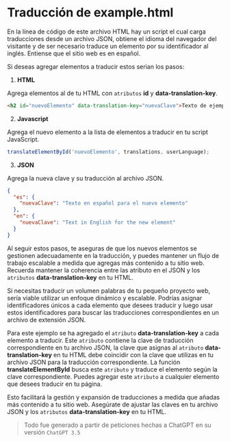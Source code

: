 # Traducción de example.html

En la línea de código de este archivo HTML hay un script el cual carga traducciones desde un archivo JSON, obtiene el idioma del navegador del visitante y de ser necesario traduce un elemento por su identificador al inglés. Entiense que el sitio web es en español.

Si deseas agregar elementos a traducir estos serian los pasos:

1. **HTML**
   
Agrega elementos al **<body>** de tu HTML con `atributos` **id** y **data-translation-key**.

```html
<h2 id="nuevoElemento" data-translation-key="nuevaClave">Texto de ejemplo</h2>
```
2. **Javascript**
   
Agrega el nuevo elemento a la lista de elementos a traducir en tu script JavaScript.
```javascript
translateElementById('nuevoElemento', translations, userLanguage);
```
3. **JSON**

Agrega la nueva clave y su traducción al archivo JSON.
```json
{
  "es": {
    "nuevaClave": "Texto en español para el nuevo elemento"
  },
  "en": {
    "nuevaClave": "Text in English for the new element"
  }
}

```
Al seguir estos pasos, te aseguras de que los nuevos elementos se gestionen adecuadamente en la traducción, y puedes mantener un flujo de trabajo escalable a medida que agregas más contenido a tu sitio web. Recuerda mantener la coherencia entre las atributo en el JSON y los `atributos` **data-translation-key** en tu HTML.


Si necesitas traducir un volumen palabras de tu pequeño proyecto web, sería viable utilizar un enfoque dinámico y escalable. Podrías asignar identificadores únicos a cada elemento que desees traducir y luego usar estos identificadores para buscar las traducciones correspondientes en un archivo de extensión JSON.

Para este ejemplo se ha agregado el `atributo` **data-translation-key** a cada elemento a traducir. Este `atributo` contiene la clave de traducción correspondiente en tu archivo JSON,  la clave que asignas al `atributo` **data-translation-key** en tu HTML debe coincidir con la clave que utilizas en tu archivo JSON para la traducción correspondiente. La función **translateElementById** busca este `atributo` y traduce el elemento según la clave correspondiente. Puedes agregar este `atributo` a cualquier elemento que desees traducir en tu página.

Esto facilitará la gestión y expansión de traducciones a medida que añadas más contenido a tu sitio web. Asegúrate de ajustar las claves en tu archivo JSON y los `atributos` **data-translation-key** en tu HTML.


>Todo fue generado a partir de peticiones hechas a ChatGPT en su versión `ChatGPT 3.5`
